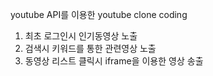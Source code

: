 youtube API를 이용한 youtube clone coding <br />
1. 최초 로그인시 인기동영상 노출 <br />
2. 검색시 키워드를 통한 관련영상 노출 <br />
3. 동영상 리스트 클릭시 iframe을 이용한 영상 송출
